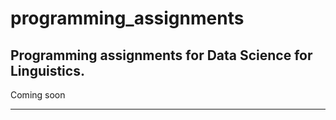 # programming\_assignments

## Programming assignments for Data Science for Linguistics.

Coming soon

------------------------------------------------------------------------

<!--
[w2015]: https://nhorton.people.amherst.edu/mererenovation/17_Wickham.PDF
[R4DS]: http://r4ds.had.co.nz/index.html
[githubtut]: https://ds4ling.github.io/sources/tuts/github_setup/index.html
[pa4_fricatives]: https://github.com/ds4ling/programming_assignments/raw/master/misc/data/pa_4_data/fricatives.zip
[pa5_learning]: https://github.com/ds4ling/programming_assignments/raw/master/misc/data/pa_5_data/pa_5_data.zip
-->

